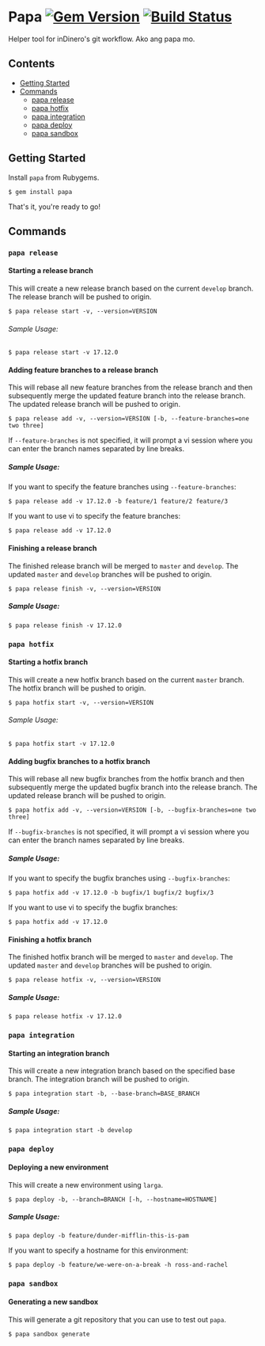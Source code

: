 # Papa [![Gem Version](https://badge.fury.io/rb/papa.svg)](https://badge.fury.io/rb/papa) [![Build Status](https://travis-ci.org/b-ggs/papa.svg?branch=master)](https://travis-ci.org/b-ggs/papa)

Helper tool for inDinero's git workflow. Ako ang papa mo.

## Contents

* [Getting Started](#getting-started)
* [Commands](#commands)
	* [papa release](#papa-release)
	* [papa hotfix](#papa-hotfix)
	* [papa integration](#papa-integration)
	* [papa deploy](#papa-deploy)
	* [papa sandbox](#papa-sandbox)

## Getting Started

Install `papa` from Rubygems.

```
$ gem install papa
```

That's it, you're ready to go!

## Commands

### `papa release`

#### Starting a release branch

This will create a new release branch based on the current `develop` branch. The release branch will be pushed to origin.

```
$ papa release start -v, --version=VERSION
```

###### Sample Usage:

```
$ papa release start -v 17.12.0
```

#### Adding feature branches to a release branch

This will rebase all new feature branches from the release branch and then subsequently merge the updated feature branch into the release branch. The updated release branch will be pushed to origin.

```
$ papa release add -v, --version=VERSION [-b, --feature-branches=one two three]
```

If `--feature-branches` is not specified, it will prompt a vi session where you can enter the branch names separated by line breaks.

##### Sample Usage:

If you want to specify the feature branches using `--feature-branches`:

```
$ papa release add -v 17.12.0 -b feature/1 feature/2 feature/3
```

If you want to use vi to specify the feature branches:

```
$ papa release add -v 17.12.0
```

#### Finishing a release branch

The finished release branch will be merged to `master` and `develop`. The updated `master` and `develop` branches will be pushed to origin.

```
$ papa release finish -v, --version=VERSION
```

##### Sample Usage:

```
$ papa release finish -v 17.12.0
```

### `papa hotfix`

#### Starting a hotfix branch

This will create a new hotfix branch based on the current `master` branch. The hotfix branch will be pushed to origin.

```
$ papa hotfix start -v, --version=VERSION
```

###### Sample Usage:

```
$ papa hotfix start -v 17.12.0
```

#### Adding bugfix branches to a hotfix branch

This will rebase all new bugfix branches from the hotfix branch and then subsequently merge the updated bugfix branch into the release branch. The updated release branch will be pushed to origin.

```
$ papa hotfix add -v, --version=VERSION [-b, --bugfix-branches=one two three]
```

If `--bugfix-branches` is not specified, it will prompt a vi session where you can enter the branch names separated by line breaks.

##### Sample Usage:

If you want to specify the bugfix branches using `--bugfix-branches`:

```
$ papa hotfix add -v 17.12.0 -b bugfix/1 bugfix/2 bugfix/3
```

If you want to use vi to specify the bugfix branches:

```
$ papa hotfix add -v 17.12.0
```

#### Finishing a hotfix branch

The finished hotfix branch will be merged to `master` and `develop`. The updated `master` and `develop` branches will be pushed to origin.

```
$ papa release hotfix -v, --version=VERSION
```

##### Sample Usage:

```
$ papa release hotfix -v 17.12.0
```

### `papa integration`

#### Starting an integration branch

This will create a new integration branch based on the specified base branch. The integration branch will be pushed to origin.

```
$ papa integration start -b, --base-branch=BASE_BRANCH
```

##### Sample Usage:

```
$ papa integration start -b develop
```

### `papa deploy`

#### Deploying a new environment

This will create a new environment using `larga`.

```
$ papa deploy -b, --branch=BRANCH [-h, --hostname=HOSTNAME]
```

##### Sample Usage:

```
$ papa deploy -b feature/dunder-mifflin-this-is-pam
```

If you want to specify a hostname for this environment:

```
$ papa deploy -b feature/we-were-on-a-break -h ross-and-rachel
```

### `papa sandbox`

#### Generating a new sandbox

This will generate a git repository that you can use to test out `papa`.

```
$ papa sandbox generate
```
